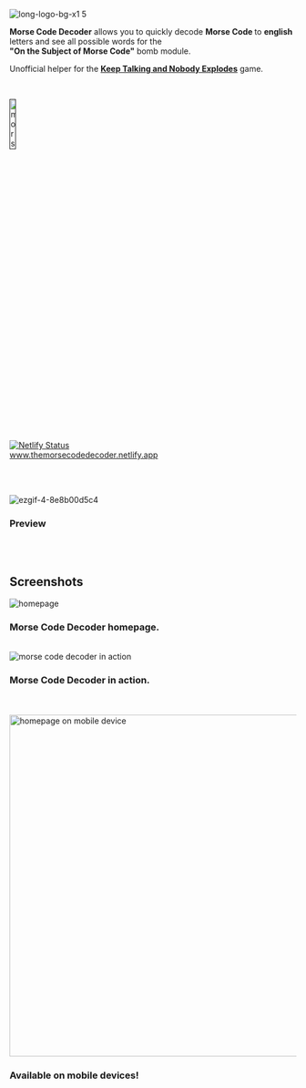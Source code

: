 ![long-logo-bg-x1 5](https://github.com/user-attachments/assets/5c4f3927-11a3-4d4f-bb27-afbdcdb76a49)
<p><b>Morse Code Decoder</b> allows you to quickly decode <b>Morse Code </b> to <b>english</b> letters and see all possible words for the <br/> <b>"On the Subject of Morse Code"</b> bomb module.</p>
<p>Unofficial helper for the <a href="https://keeptalkinggame.com/"><b>Keep Talking and Nobody Explodes</b></a> game.</p>

<br/>

<a href=""><img src="https://github.com/user-attachments/assets/c1acb9d7-db4a-4841-a2b0-75a1a7700c16" alt="morse code decoder logo" width="15%"></a>

[![Netlify Status](https://api.netlify.com/api/v1/badges/729d9f92-53d6-4fd3-9b5d-057dda482596/deploy-status)](https://app.netlify.com/sites/themorsecodedecoder/deploys)
<br/>
<a href="https://themorsecodedecoder.netlify.app">www.themorsecodedecoder.netlify.app</a>

<br/>
<br/>

![ezgif-4-8e8b00d5c4](https://github.com/user-attachments/assets/e24c8fbf-605d-478a-a3be-00167805b410)
<h3>Preview</h3>
<br/>
<br/>

## Screenshots

<img src="https://github.com/user-attachments/assets/061aa722-5292-4c2f-92d8-e259f6e831e2" alt="homepage" />
<h3><b>Morse Code Decoder</b> homepage.</h3>
<br/>

<img src="https://github.com/user-attachments/assets/0235cd2b-0e63-4d2b-8dee-c4d70fec48dd" alt="morse code decoder in action" />
<h3><b>Morse Code Decoder</b> in action.</h3>
<br/>
<br/>

<img src="https://github.com/user-attachments/assets/08095524-a821-4dc9-9c47-532e2356ff05" alt="homepage on mobile device" height="600px"/>
<h3>Available on <b>mobile devices</b>!</h3>
<br/>



